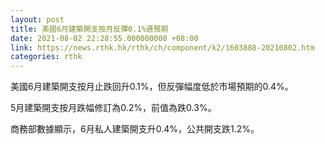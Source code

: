 ```yaml
---
layout: post
title: 美國6月建築開支按月反彈0.1%遜預期
date: 2021-08-02 22:28:55.000000000 +08:00
link: https://news.rthk.hk/rthk/ch/component/k2/1603888-20210802.htm
categories: rthk
---
```


美國6月建築開支按月止跌回升0.1%，但反彈幅度低於市場預期的0.4%。

5月建築開支按月跌幅修訂為0.2%，前值為跌0.3%。

商務部數據顯示，6月私人建築開支升0.4%，公共開支跌1.2%。
